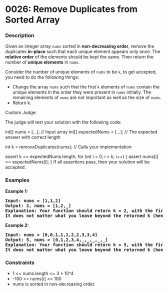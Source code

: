 # 0026: Remove Duplicates from Sorted Array

### Description
Given an integer array <code>nums</code> sorted in <b>non-decreasing order</b>, remove the duplicates <b>in-place</b> such that each unique element appears only once. The <b>relative order</b> of the elements should be kept the same. Then return the number of <b>unique elements</b> in <code>nums</code>.

Consider the number of unique elements of <code>nums</code> to be <code>k</code>, to get accepted, you need to do the following things:
<ul>
<li>Change the array <code>nums</code> such that the first <code>k</code> elements of <code>nums</code> contain the unique elements in the order they were present in <code>nums</code> initially. The remaining elements of <code>nums</code> are not important as well as the size of <code>nums</code>.</li>
<li>Return k.</li>
</ul>
Custom Judge:

The judge will test your solution with the following code:

int[] nums = [...]; // Input array
int[] expectedNums = [...]; // The expected answer with correct length

int k = removeDuplicates(nums); // Calls your implementation

assert k == expectedNums.length;
for (int i = 0; i < k; i++) {
    assert nums[i] == expectedNums[i];
}
If all assertions pass, then your solution will be accepted.

### Examples

<p><strong>Example 1:</strong></p>

<pre><strong>Input: nums = [1,1,2]</strong>
<strong>Output: 2, nums = [1,2,_]</strong>
<strong>Explanation: Your function should return k = 2, with the first two elements of nums being 1 and 2 respectively.
It does not matter what you leave beyond the returned k (hence they are underscores).</strong>
</pre>

<p><strong>Example 2:</strong></p>

<pre><strong>Input: nums = [0,0,1,1,1,2,2,3,3,4]</strong>
<strong>Output: 5, nums = [0,1,2,3,4,_,_,_,_,_]</strong>
<strong>Explanation: Your function should return k = 5, with the first five elements of nums being 0, 1, 2, 3, and 4 respectively.
It does not matter what you leave beyond the returned k (hence they are underscores).</strong>
</pre>

### Constraints
<ul>
	<li>1 <= nums.length <= 3 * 10^4</li>
	<li>-100 <= nums[i] <= 100</li>
	<li>nums is sorted in non-decreasing order.</li>
</ul>

